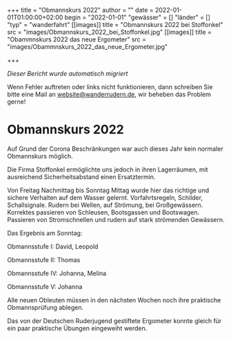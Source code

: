 +++
title = "Obmannskurs 2022"
author = ""
date = 2022-01-01T01:00:00+02:00
begin = "2022-01-01"
"gewässer" = []
"länder" = []
"typ" = "wanderfahrt"
[[images]]
title = "Obmannskurs 2022 bei Stoffonkel"
src = "images/Obmannskurs_2022_bei_Stoffonkel.jpg"
[[images]]
title = "Obammnskurs 2022 das neue Ergometer"
src = "images/Obammnskurs_2022_das_neue_Ergometer.jpg"

+++


*Dieser Bericht wurde automatisch migriert*

Wenn Fehler auftreten oder links nicht funktionieren, dann schreiben Sie bitte eine Mail an website@wanderrudern.de, wir beheben das Problem gerne!



# Obmannskurs 2022


Auf Grund der Corona Beschränkungen war auch dieses Jahr kein normaler Obmannskurs möglich.

Die Firma Stoffonkel ermöglichte uns jedoch in ihren Lagerräumen, mit ausreichend Sicherheitsabstand einen Ersatztermin.

Von Freitag Nachmittag bis Sonntag Mittag wurde hier das richtige und sichere Verhalten auf dem Wasser gelernt. Vorfahrtsregeln, Schilder, Schallsignale. Rudern bei Wellen, auf Strömung, bei Großgewässern. Korrektes passieren von Schleusen, Bootsgassen und Bootswagen. Passieren von Stromschnellen und rudern auf stark strömenden Gewässern.

Das Ergebnis am Sonntag:

Obmannsstufe I: David, Leopold

Obmannsstufe II: Thomas

Obmannsstufe IV: Johanna, Melina

Obmannsstufe V: Johanna

Alle neuen Obleuten müssen in den nächsten Wochen noch ihre praktische Obmannsprüfung ablegen.

Das von der Deutschen Ruderjugend gestiftete Ergometer konnte gleich für ein paar praktische Übungen eingeweiht werden.